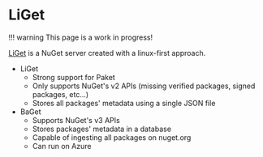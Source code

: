 # LiGet

!!! warning
    This page is a work in progress!

[LiGet](https://github.com/ai-traders/liget) is a NuGet server created with a linux-first approach.

* LiGet
    * Strong support for Paket
    * Only supports NuGet's v2 APIs (missing verified packages, signed packages, etc...)
    * Stores all packages' metadata using a single JSON file
* BaGet
    * Supports NuGet's v3 APIs
    * Stores packages' metadata in a database
    * Capable of ingesting all packages on nuget.org
    * Can run on Azure
